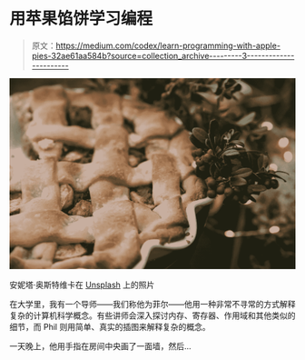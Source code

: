 # 用苹果馅饼学习编程

> 原文：<https://medium.com/codex/learn-programming-with-apple-pies-32ae61aa584b?source=collection_archive---------3----------------------->

![](img/a43c733d7bd597036c227cf7b597e5bb.png)

安妮塔·奥斯特维卡在 [Unsplash](https://unsplash.com/s/photos/apple-pie?utm_source=unsplash&utm_medium=referral&utm_content=creditCopyText) 上的照片

在大学里，我有一个导师——我们称他为菲尔——他用一种非常不寻常的方式解释复杂的计算机科学概念。有些讲师会深入探讨内存、寄存器、作用域和其他类似的细节，而 Phil 则用简单、真实的插图来解释复杂的概念。

一天晚上，他用手指在房间中央画了一面墙，然后…